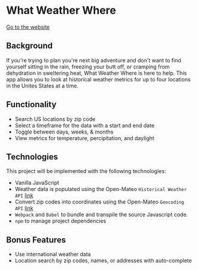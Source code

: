 # What Weather Where 

[Go to the website](https://laurencary.github.io/what-weather-where/)


## Background
If you're trying to plan you're next big adventure and don't want to find yourself sitting in the rain, freezing your butt off, or cramping from dehydration in sweltering heat, What Weather Where is here to help. This app allows you to look at historical weather metrics for up to four locations in the Unites States at a time.



## Functionality
* Search US locations by zip code
* Select a timeframe for the data with a start and end date
* Toggle between days, weeks, & months
* View metrics for temperature, percipitation, and daylight


## Technologies
This project will be implemented with the following technologies:
* Vanilla JavaScript
* Weather data is populated using the Open-Mateo ```Historical Weather API``` [link](https://open-meteo.com/en/docs/historical-weather-api)
* Convert zip codes into coordinates using the Open-Mateo ``` Geocoding API ``` [link](https://open-meteo.com/en/docs/geocoding-api)
* ``` Webpack ``` and ``` Babel ``` to bundle and transpile the source Javascript code.
* ``` npm ``` to manage project dependencies

## Bonus Features

* Use international weather data
* Location search by zip codes, names, or addresses with auto-complete
